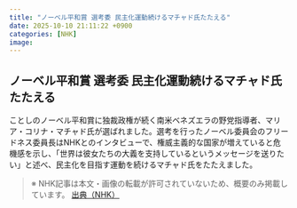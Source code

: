 ```yaml
---
title: "ノーベル平和賞 選考委 民主化運動続けるマチャド氏たたえる"
date: 2025-10-10 21:11:22 +0900
categories: [NHK]
image: 
---
```

## ノーベル平和賞 選考委 民主化運動続けるマチャド氏たたえる

ことしのノーベル平和賞に独裁政権が続く南米ベネズエラの野党指導者、マリア・コリナ・マチャド氏が選ばれました。選考を行ったノーベル委員会のフリードネス委員長はNHKとのインタビューで、権威主義的な国家が増えていると危機感を示し、「世界は彼女たちの大義を支持しているというメッセージを送りたい」と述べ、民主化を目指す運動を続けるマチャド氏をたたえました。

> ※ NHK記事は本文・画像の転載が許可されていないため、概要のみ掲載しています。
[出典（NHK）](http://www3.nhk.or.jp/news/html/20251011/k10014947171000.html)
